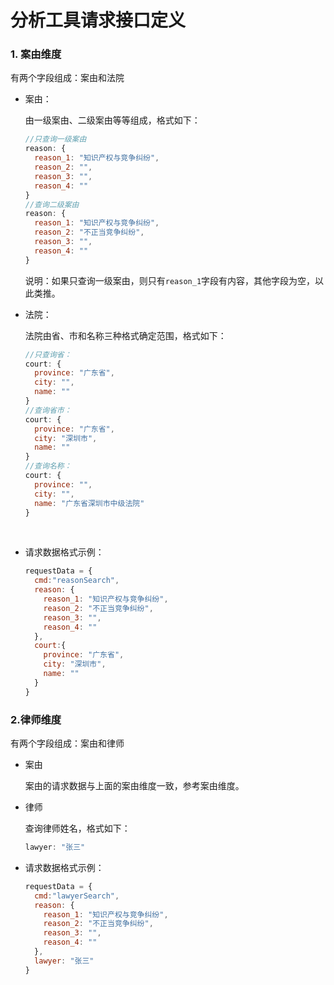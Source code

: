 # 分析工具请求接口定义

### 1. 案由维度

有两个字段组成：案由和法院

* 案由：

  由一级案由、二级案由等等组成，格式如下：

  ```javascript
  //只查询一级案由
  reason: {
    reason_1: "知识产权与竞争纠纷",
    reason_2: "",
    reason_3: "",
    reason_4: ""
  }
  //查询二级案由
  reason: {
    reason_1: "知识产权与竞争纠纷",
    reason_2: "不正当竞争纠纷",
    reason_3: "",
    reason_4: ""
  }
  ```

  说明：如果只查询一级案由，则只有`reason_1`字段有内容，其他字段为空，以此类推。


- 法院：

  法院由省、市和名称三种格式确定范围，格式如下：

  ```javascript
  //只查询省：
  court: {
    province: "广东省",
    city: "",
    name: ""
  }
  //查询省市：
  court: {
    province: "广东省",
    city: "深圳市",
    name: ""
  }
  //查询名称：
  court: {
    province: "",
    city: "",
    name: "广东省深圳市中级法院"
  }
  ```

  ​


- 请求数据格式示例：

  ```javascript
  requestData = {
    cmd:"reasonSearch",
    reason: {
      reason_1: "知识产权与竞争纠纷",
      reason_2: "不正当竞争纠纷",
      reason_3: "",
      reason_4: ""
    },
    court:{
      province: "广东省",
      city: "深圳市",
      name: ""
    }
  }
  ```

### 2.律师维度

有两个字段组成：案由和律师

- 案由

  案由的请求数据与上面的案由维度一致，参考案由维度。

- 律师

  查询律师姓名，格式如下：

  ```javascript
  lawyer: "张三"
  ```


- 请求数据格式示例：

  ```javascript
  requestData = {
    cmd:"lawyerSearch",
    reason: {
      reason_1: "知识产权与竞争纠纷",
      reason_2: "不正当竞争纠纷",
      reason_3: "",
      reason_4: ""
    },
    lawyer: "张三"
  }
  ```

  ​